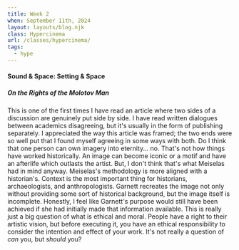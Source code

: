 ```yaml
---
title: Week 2
when: September 11th, 2024
layout: layouts/blog.njk
class: Hypercinema
url: /classes/hypercinema/
tags:
  - hype
---
```


#### Sound & Space: Setting & Space

##### On the Rights of the Molotov Man

This is one of the first times I have read an article where two sides of a discussion are genuinely put side by side.
I have read written dialogues between academics disagreeing, but it's usually in the form of publishing separately. I appreciated the way this article was
framed; the two ends were so well put that I found myself agreeing in some ways with both. Do I think that one person can own imagery into eternity... no. That's not how things have worked
historically. An image can become iconic or a motif and have an afterlife which outlasts the artist. But, I don't think that's what Meiselas had in mind anyway. Meiselas's methodology is more aligned with a
historian's. Context is the most important thing for historians, archaeologists, and anthropologists. Garnett recreates the image not only without providing some sort of historical background, but the image itself is incomplete.
Honestly, I feel like Garnett's purpose would still have been achieved if she had initially made that information available. This is really just a big question of what is ethical and moral. People have a right to their artistic vision, but before executing
it, you have an ethical responsibility to consider the intention and effect of your work. It's not really a question of <i>can</i> you, but <i>should</i> you?

